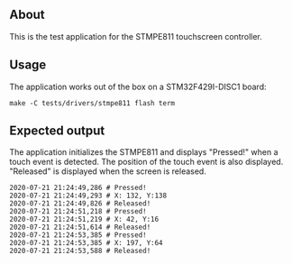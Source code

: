 ## About

This is the test application for the STMPE811 touchscreen controller.

## Usage

The application works out of the box on a STM32F429I-DISC1 board:

```
make -C tests/drivers/stmpe811 flash term
```

## Expected output

The application initializes the STMPE811 and displays "Pressed!" when a touch
event is detected. The position of the touch event is also displayed.
"Released" is displayed when the screen is released.

```
2020-07-21 21:24:49,286 # Pressed!
2020-07-21 21:24:49,293 # X: 132, Y:138
2020-07-21 21:24:49,826 # Released!
2020-07-21 21:24:51,218 # Pressed!
2020-07-21 21:24:51,219 # X: 42, Y:16
2020-07-21 21:24:51,614 # Released!
2020-07-21 21:24:53,385 # Pressed!
2020-07-21 21:24:53,385 # X: 197, Y:64
2020-07-21 21:24:53,588 # Released!
```
